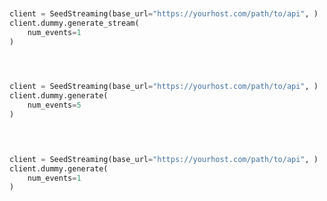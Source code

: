 ```python


client = SeedStreaming(base_url="https://yourhost.com/path/to/api", )        
client.dummy.generate_stream(
	num_events=1
)
 
```                        


```python


client = SeedStreaming(base_url="https://yourhost.com/path/to/api", )        
client.dummy.generate(
	num_events=5
)
 
```                        


```python


client = SeedStreaming(base_url="https://yourhost.com/path/to/api", )        
client.dummy.generate(
	num_events=1
)
 
```                        


